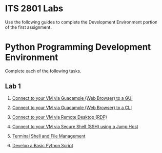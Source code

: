 # ITS 2801 Labs
Use the following guides to complete the Development Environment portion of the first assignment.

# Python Programming Development Environment

Complete each of the following tasks.

## Lab 1
1. [Connect to your VM via Guacamole (Web Browser) to a GUI](../tasks/Task-Connect-to-GNS3-VM-Guac-GUI.md)
1. [Connect to your VM via Guacamole (Web Browser) to a CLI](../tasks/Task-Connect-to-GNS3-VM-Guac-CLI.md)

1. [Connect to your VM via Remote Desktop (RDP)](../tasks/Task-Connect-to-GNS3-VM.md)
1. [Connect to your VM via Secure Shell (SSH) using a Jump Host](../tasks/Task-SSH-Jumphost.md)
1. [Terminal Shell and File Management](../tasks/Task-Terminal-Shell-and-File-Management.md)

1. [Develop a Basic Python Script](../tasks/Task-Python-Hello-World.md)
